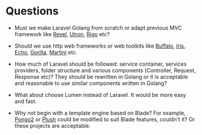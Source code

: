 # Questions

- Must we make Laravel Golang from scratch or adapt previous MVC framework like [Revel](https://github.com/revel/revel), [Utron](https://github.com/gernest/utron), [Rigo](https://github.com/micln/higo) etc?

- Should we use http web frameworks or web toolkits like [Buffalo](http://gobuffalo.io/docs/getting-started), [Iris](https://github.com/kataras/iris), [Echo](https://echo.labstack.com/), [Gorilla](https://github.com/gorilla), [Martini](https://github.com/go-martini/martini) etc.

- How much of Laravel should be followed: service container, services providers, folder structure and various components (Controller, Request, Response etc)? They should be rewritten in Golang or it is acceptable and reasonable to use similar components written in Golang?

- What about choose Lumen instead of Laravel. It would be more easy and fast.

- Why not begin with a template engine based on Blade? For example, [Pongo2](https://github.com/flosch/pongo2) or [Plush](https://github.com/gobuffalo/plush) could be modified to suit Blade features, couldn't it? Or these projects are acceptable.
